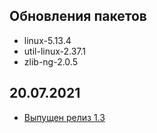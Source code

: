 <!-- ## Обновления пакетов
## Изменения
## Благодарности -->

## Обновления пакетов

- linux-5.13.4
- util-linux-2.37.1
- zlib-ng-2.0.5

## 20.07.2021

- [Выпущен релиз 1.3](https://lx4u.ru/rel/1.3/#/)
